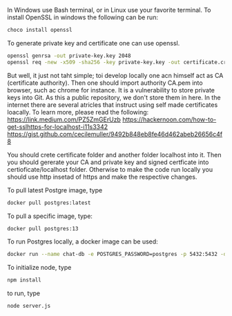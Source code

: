 
In Windows use Bash terminal, or in Linux use your favorite terminal.
To install OpenSSL in windows the following can be run:

```bash
choco install openssl
```

To generate private key and certificate one can use openssl.

```bash
openssl genrsa -out private-key.key 2048
openssl req -new -x509 -sha256 -key private-key.key -out certificate.crt -days 365
```

But well, it just not taht simple; toi develop locally one acn himself act as CA (certificate authority).
Then one should import authority CA.pem into browser, such ac chrome for instance.
It is a vulnerability to store private keys into Git. As this a public repository, we don't store them in here.
In the internet there are several atricles that instruct using self made certificates loacally.
To learn more, please read the following:
https://link.medium.com/PZ5ZmGErUzb
https://hackernoon.com/how-to-get-sslhttps-for-localhost-i11s3342
https://gist.github.com/cecilemuller/9492b848eb8fe46d462abeb26656c4f8

You should crete certificate folder and another folder localhost into it. Then
you should gererate your CA and private key and signed certficate into certioficate/localhost folder.
Otherwise to make the code run locally you should use http insetad of https and make the
respective changes.

To pull latest Postgre image, type

```bash
docker pull postgres:latest
```

To pull a specific image, type:

```bash
docker pull postgres:13
```

To run Postgres locally, a docker image can be used:

```bash
docker run --name chat-db -e POSTGRES_PASSWORD=postgres -p 5432:5432 -d postgres
```

To initialize node, type

```bash
npm install
```
to run, type

```bash
node server.js
```
